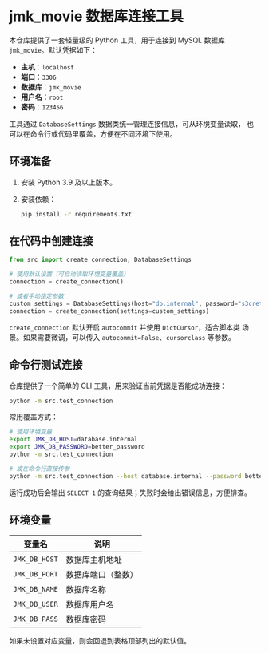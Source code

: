 # jmk_movie 数据库连接工具

本仓库提供了一套轻量级的 Python 工具，用于连接到 MySQL 数据库
`jmk_movie`。默认凭据如下：

- **主机**：`localhost`
- **端口**：`3306`
- **数据库**：`jmk_movie`
- **用户名**：`root`
- **密码**：`123456`

工具通过 `DatabaseSettings` 数据类统一管理连接信息，可从环境变量读取，
也可以在命令行或代码里覆盖，方便在不同环境下使用。

## 环境准备

1. 安装 Python 3.9 及以上版本。
2. 安装依赖：

   ```bash
   pip install -r requirements.txt
   ```

## 在代码中创建连接

```python
from src import create_connection, DatabaseSettings

# 使用默认设置（可自动读取环境变量覆盖）
connection = create_connection()

# 或者手动指定参数
custom_settings = DatabaseSettings(host="db.internal", password="s3cret")
connection = create_connection(settings=custom_settings)
```

`create_connection` 默认开启 `autocommit` 并使用 `DictCursor`，适合脚本类
场景。如果需要微调，可以传入 `autocommit=False`、`cursorclass` 等参数。

## 命令行测试连接

仓库提供了一个简单的 CLI 工具，用来验证当前凭据是否能成功连接：

```bash
python -m src.test_connection
```

常用覆盖方式：

```bash
# 使用环境变量
export JMK_DB_HOST=database.internal
export JMK_DB_PASSWORD=better_password
python -m src.test_connection

# 或在命令行直接传参
python -m src.test_connection --host database.internal --password better_password
```

运行成功后会输出 `SELECT 1` 的查询结果；失败时会给出错误信息，方便排查。

## 环境变量

| 变量名          | 说明                 |
|-----------------|----------------------|
| `JMK_DB_HOST`   | 数据库主机地址       |
| `JMK_DB_PORT`   | 数据库端口（整数）   |
| `JMK_DB_NAME`   | 数据库名称           |
| `JMK_DB_USER`   | 数据库用户名         |
| `JMK_DB_PASS`   | 数据库密码           |

如果未设置对应变量，则会回退到表格顶部列出的默认值。
